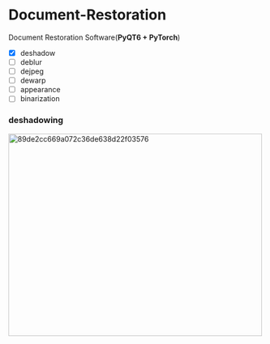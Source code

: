 # Document-Restoration
Document Restoration Software(**PyQT6 + PyTorch**)
- [x] deshadow
- [ ] deblur
- [ ] dejpeg
- [ ] dewarp
- [ ] appearance
- [ ] binarization

### deshadowing
<img src="https://github.com/user-attachments/assets/4950bd15-5fac-48b2-a70b-1dbf2425ee28" alt="89de2cc669a072c36de638d22f03576" width=500 height=400/>

